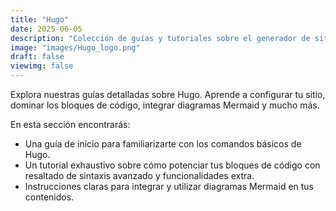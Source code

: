 ```yaml
---
title: "Hugo"
date: 2025-06-05
description: "Colección de guías y tutoriales sobre el generador de sitios estáticos Hugo, desde lo básico hasta funciones avanzadas."
image: "images/Hugo_logo.png"
draft: false
viewimg: false
---
```


Explora nuestras guías detalladas sobre Hugo. Aprende a configurar tu sitio, dominar los bloques de código, integrar diagramas Mermaid y mucho más.

En esta sección encontrarás:

-   Una guía de inicio para familiarizarte con los comandos básicos de Hugo.
-   Un tutorial exhaustivo sobre cómo potenciar tus bloques de código con resaltado de sintaxis avanzado y funcionalidades extra.
-   Instrucciones claras para integrar y utilizar diagramas Mermaid en tus contenidos.